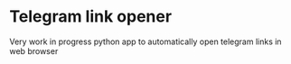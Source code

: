 # Telegram link opener
Very work in progress python app to automatically open telegram links in web browser